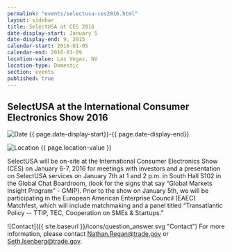 ```yaml
---
permalink: "events/selectusa-ces2016.html"
layout: sidebar
title: SelectUSA at CES 2016
date-display-start: January 5
date-display-end: 9, 2015
calendar-start: 2016-01-05
calendar-end: 2016-01-09
location-value: Las Vegas, NV
location-type: Domestic
section: events
published: true
---
```


## SelectUSA at the International Consumer Electronics Show 2016

![Date](https://google.github.io/material-design-icons/action/svg/design/ic_event_24px.svg "Date") {{ page.date-display-start}}-{{ page.date-display-end}}

![Location](http://google.github.io/material-design-icons/social/svg/design/ic_location_city_24px.svg "Location") {{ page.location-value }}

SelectUSA will be on-site at the International Consumer Electronics Show (CES) on January 6-7, 2016 for meetings with investors and a presentation on SelectUSA services on January 7th at 1 and 2 p.m. in South Hall S102 in the Global Chat Boardroom, (look for the signs that say “Global Markets Insight Program" - GMIP). Prior to the show on January 5th, we will be participating in the European American Enterprise Council (EAEC) Matchfest, which will include matchmaking and a panel titled “Transatlantic Policy -- TTIP, TEC, Cooperation on SMEs & Startups.”

![Contact]({{ site.baseurl }}/icons/question_answer.svg "Contact") For more information, please contact [Nathan.Regan@trade.gov](mailto:nathan.regan@trade.gov?Subject=SelectUSA%20at%20CES%202016%20Information) or [Seth.Isenberg@trade.gov](mailto:seth.isenberg@trade.gov?Subject=SelectUSA%20at%20CES%202016%20Information).
